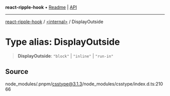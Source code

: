 **react-ripple-hook** • [Readme](../../README.md) \| [API](../../globals.md)

---

[react-ripple-hook](../../README.md) / [\<internal\>](../README.md) / DisplayOutside

# Type alias: DisplayOutside

> **DisplayOutside**: `"block"` \| `"inline"` \| `"run-in"`

## Source

node_modules/.pnpm/csstype@3.1.3/node_modules/csstype/index.d.ts:21066

